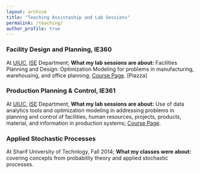 ```yaml
---
layout: archive
title: "Teaching Assistaship and Lab Sessions"
permalink: /teaching/
author_profile: true
---
```


### Facility Design and Planning, IE360
At [UIUC](https://illinois.edu/), [ISE](https://ise.illinois.edu/) Department;
**What my lab sessions are about:** Facilities Planning and Design: Optimization Modeling for problems in manufacturing, warehousing, and office planning; [Course Page](https://rezaym.github.io/teaching/IE360/). [Piazza]

### Production Planning & Control, IE361
At [UIUC](https://illinois.edu/), [ISE](https://ise.illinois.edu/) Department;
**What my lab sessions are about:** Use of data analytics tools and optimization modeling in addressing problems in planning and control of facilities, human resources, projects, products, material, and information in production systems; [Course Page](https://compass2g.illinois.edu/webapps/blackboard/content/listContentEditable.jsp?content_id=_3591193_1&course_id=_42621_1).

### Applied Stochastic Processes
At Sharif University of Technlogy, Fall 2014; 
**What my classes were about:** covering concepts from probability theory and applied stochastic processes.
